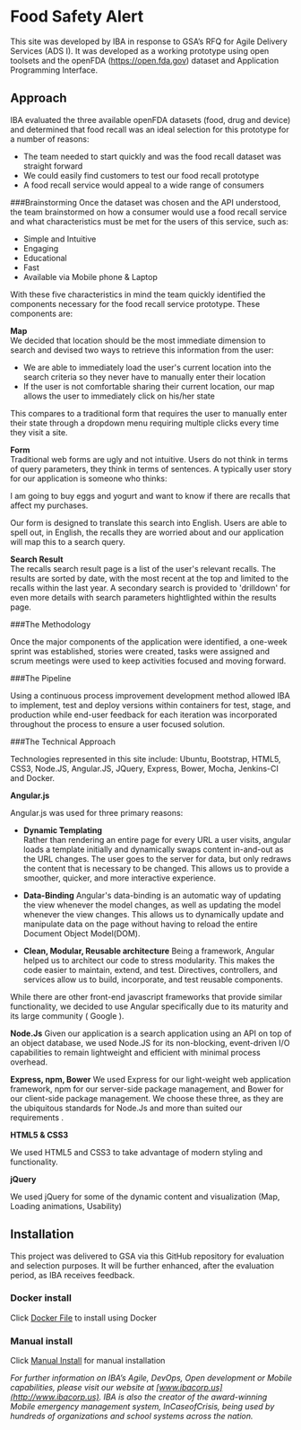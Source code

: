 # Food Safety Alert

This site was developed by IBA in response to GSA’s RFQ for Agile Delivery Services (ADS I). It was developed as a working prototype using open toolsets and the openFDA (https://open.fda.gov) dataset and Application Programming Interface.

## Approach

IBA evaluated the three available openFDA datasets (food, drug and device) and determined that food recall was an ideal selection for this prototype for a number of reasons:
* The team needed to start quickly and was the food recall dataset was straight forward<br/>
* We could easily find customers to test our food recall prototype<br/>
* A food recall service would appeal to a wide range of consumers

###Brainstorming
Once the dataset was chosen and the API understood, the team brainstormed on how a consumer would use a food recall service and what characteristics must be met for the 
users of this service, such as:

* Simple and Intuitive
* Engaging
* Educational
* Fast
* Available via Mobile phone & Laptop

With these five characteristics in mind the team quickly identified the components necessary for the food recall service prototype. These components are:

**Map**<br/>
We decided that location should be the most immediate dimension to search and devised two ways to retrieve this information from the user:

* We are able to immediately load the user's current location into the search criteria so they never have to manually enter their location
* If the user is not comfortable sharing their current location, our map allows the user to immediately click on his/her state

This compares to a traditional form that requires the user to manually enter their state through a dropdown menu requiring multiple clicks every time they visit a site.

**Form**<br/>
Traditional web forms are ugly and not intuitive. Users do not think in terms of query parameters, they think in terms of sentences. A typically user story for our application is someone who thinks: 

I am going to buy eggs and yogurt and want to know if there are recalls that affect my purchases.

Our form is designed to translate this search into English. Users are able to spell out, in English, the recalls they are worried about and our application will map this to a search query. 

**Search Result**<br/>
The recalls search result page is a list of the user's relevant recalls. The results are sorted by date, with the most recent at the top and limited to the recalls within the last year. A secondary search is provided 
to 'drilldown' for even more details with search parameters hightlighted within the results page.

###The Methodology

Once the major components of the application were identified, a one-week sprint was established, stories were created, tasks were assigned and scrum meetings were used to keep activities focused and moving forward.

###The Pipeline

Using a continuous process improvement development method allowed IBA to implement, test and deploy versions within containers for test, stage, and production while end-user feedback for each iteration was incorporated throughout the process to ensure a user focused solution.

###The Technical Approach

Technologies represented in this site include: Ubuntu, Bootstrap, HTML5, CSS3, Node.JS, Angular.JS, JQuery, Express, Bower, Mocha, Jenkins-CI and Docker.

**Angular.js**

Angular.js was used for three primary reasons:

* **Dynamic Templating**	
Rather than rendering an entire page for every URL a user visits, angular loads a template initially and dynamically swaps content in-and-out as the URL changes. The user goes to the server for data, but only redraws the content that is necessary to be changed. This allows us to provide a smoother, quicker, and more interactive experience.

* **Data-Binding**
Angular's data-binding is an automatic way of updating the view whenever the model changes, as well as updating the model whenever the view changes. This allows us to dynamically update and manipulate data on the page without having to reload the entire Document Object Model(DOM).

* **Clean, Modular, Reusable architecture**
Being a framework, Angular helped us to architect our code to stress modularity. This makes the code easier to maintain, extend, and test. Directives, controllers, and services allow us to build, incorporate, and test  reusable components. 

While there are other front-end javascript frameworks that provide similar functionality, we decided to use Angular specifically due to its maturity and its large community ( Google ).

**Node.Js**
Given our application is a search application using an API on top of an object database, we used Node.JS for its non-blocking, event-driven I/O capabilities to remain lightweight and efficient with minimal process overhead.

**Express, npm, Bower**
We used Express for our light-weight web application framework, npm for our server-side package management, and Bower for our client-side package management. We choose these three, as they are the ubiquitous standards for Node.Js and more than suited our requirements .

**HTML5 & CSS3**

We used HTML5 and CSS3 to take advantage of modern styling and functionality.

**jQuery**

We used jQuery for some of the dynamic content and visualization (Map, Loading animations, Usability)

## Installation
This project was delivered to GSA via this GitHub repository for evaluation and selection purposes. It will be further enhanced, after the evaluation period, as IBA receives feedback.

### Docker install

Click [Docker File](Dockerfile) to install using Docker

### Manual install

Click [Manual Install](doc/IBA_FoodSafetyAlert_Manual_Install.md) for manual installation


*For further information on IBA’s Agile, DevOps, Open development or Mobile capabilities, please visit our website at [www.ibacorp.us](http://www.ibacorp.us). IBA is also the creator of the award-winning Mobile emergency management system, InCaseofCrisis, being used by hundreds of organizations and school systems across the nation.*